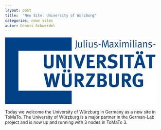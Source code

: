 ```yaml
---
layout: post
title:  "New Site: University of Würzburg"
categories: news sites
autor: Dennis Schwerdel
---
```


<img src="/images/sites/uwue.png" class="img-responsive site"/>

Today we welcome the University of Würzburg in Germany as a new site in
ToMaTo. The University of Würzburg is a major partner in the German-Lab
project and is now up and running with 3 nodes in ToMaTo 3.
